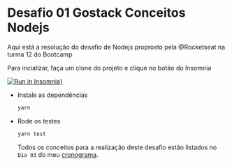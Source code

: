 # Desafio 01 Gostack Conceitos Nodejs

Aqui está a resolução do desafio de Nodejs proprosto pela @Rocketseat na turma 12 do Bootcamp

Para incializar, faça um clone do projeto e clique no botão do Insomnia

[![Run in Insomnia}](https://insomnia.rest/images/run.svg)](https://insomnia.rest/run/?label=01%20-%20Conceitos%20Nodejs&uri=https%3A%2F%2Fraw.githubusercontent.com%2FDanPHP7%2F01-desafio-gostack%2Fmaster%2Fexport%2Fexport.json)

- Instale as dependências

  ```bash
  yarn
  ```

- Rode os testes

  ```bash
  yarn test
  ```

  Todos os conceitos para a realização deste desafio estão listados no `Dia 03` do meu [cronograma](https://www.notion.so/Cronograma-de-estudos-c791a5ea5f474a4292e325b6c4604bb3).
